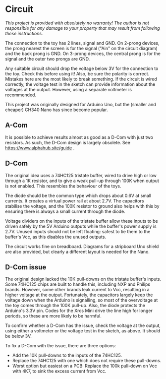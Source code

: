 
# Circuit

*This project is provided with absolutely no warranty! The author is not responsible for any damage to your property that may result from following these instructions.*

The connection to the toy has 2 lines, signal and GND. On 2-prong devices, the prong nearest the screen is for the signal ("Ain" on the circuit diagram) and the back prong is GND. On 3-prong devices, the central prong is for the signal and the outer two prongs are GND.

Any suitable circuit should drop the voltage below 3V for the connection to the toy. Check this before using it! Also, be sure the polarity is correct. Mistakes here are the most likely to break something. If the circuit is wired correctly, the voltage test in the sketch can provide information about the voltages at the output. However, using a separate voltmeter is recommended.

This project was originally designed for Arduino Uno, but the (smaller and cheaper) CH340 Nano has since become popular.

## A-Com

It is possible to achieve results almost as good as a D-Com with just two resistors. As such, the D-Com design is largely obsolete. See https://www.alphahub.site/guide .

## D-Com

The original idea uses a 74HC125 tristate buffer, wired to drive high or low through a 1K resistor, and to give a weak pull-up through 100K when output is not enabled. This resembles the behaviour of the toys.

The diode should be the common type which drops about 0.6V at small currents. It creates a virtual power rail at about 2.7V. The capacitors stabilise the voltage, and the 100K resistor to ground also helps with this by ensuring there is always a small current through the diode.

Voltage dividers on the inputs of the tristate buffer allow these inputs to be driven safely by the 5V Arduino outputs while the buffer's power supply is 2.7V. Unused inputs should not be left floating: safest to tie them to the buffer's Vcc, as this disables the unused outputs.

The circuit works fine on breadboard. Diagrams for a stripboard Uno shield are also provided, but clearly a different layout is needed for the Nano.

## D-Com issue

The original design lacked the 10K pull-downs on the tristate buffer's inputs. Some 74HC125 chips are built to handle this, including NXP and Philips brands. However, some other brands leak current to Vcc, resulting in a higher voltage at the output. Fortunately, the capacitors largely keep the voltage down when the Arduino is signalling, so most of the overvoltage at the toy comes through the 100K pull-up. Also, the diode protects the Arduino's 3.3V pin. Codes for the Xros Mini drive the line high for longer periods, so these are more likely to be harmful.

To confirm whether a D-Com has the issue, check the voltage at the output, using either a voltmeter or the voltage test in the sketch, as above. It should be below 3V.

To fix a D-Com with the issue, there are three options:

* Add the 10K pull-downs to the inputs of the 74HC125.
* Replace the 74HC125 with one which does not require these pull-downs.
* Worst option but easiest on a PCB: Replace the 100k pull-down on Vcc with 4K7, to sink the excess current from Vcc.

